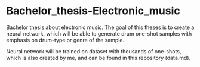 # Bachelor_thesis-Electronic_music
Bachelor thesis about electronic music. The goal of this theses is to create a neural network, which will be able to generate drum one-shot samples with emphasis on drum-type or genre of the sample.

Neural network will be trained on dataset with thousands of one-shots, which is also created by me, and can be found in this repository (data.md).

